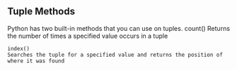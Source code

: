 ## Tuple Methods

Python has two built-in methods that you can use on tuples.
    count()	
    Returns the number of times a specified value occurs in a tuple

    index()	
    Searches the tuple for a specified value and returns the position of where it was found
